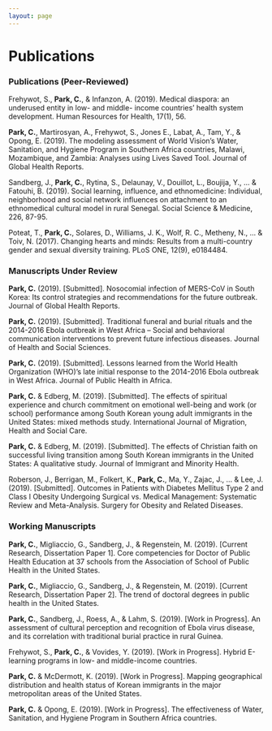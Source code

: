 ```yaml
---
layout: page
---
```


# Publications

### Publications (Peer-Reviewed)
Frehywot, S., __Park, C.__, & Infanzon, A. (2019). Medical diaspora: an underused entity in low- and middle- income countries’ health system development. Human Resources for Health, 17(1), 56.   

__Park, C.__, Martirosyan, A., Frehywot, S., Jones E., Labat, A., Tam, Y., & Opong, E. (2019). The modeling assessment of World Vision’s Water, Sanitation, and Hygiene Program in Southern Africa countries, Malawi, Mozambique, and Zambia: Analyses using Lives Saved Tool. Journal of Global Health Reports.   

Sandberg, J., __Park, C.__, Rytina, S., Delaunay, V., Douillot, L., Boujija, Y., ... & Fatouhi, B. (2019). Social learning, influence, and ethnomedicine: Individual, neighborhood and social network influences on attachment to an ethnomedical cultural model in rural Senegal. Social Science & Medicine, 226, 87-95.   

Poteat, T., __Park, C.__, Solares, D., Williams, J. K., Wolf, R. C., Metheny, N., ... & Toiv, N. (2017). Changing hearts and minds: Results from a multi-country gender and sexual diversity training. PLoS ONE, 12(9), e0184484.


### Manuscripts Under Review
__Park, C.__ (2019). [Submitted]. Nosocomial infection of MERS-CoV in South Korea: Its control strategies and recommendations for the future outbreak. Journal of Global Health Reports.   

__Park, C.__ (2019). [Submitted]. Traditional funeral and burial rituals and the 2014-2016 Ebola outbreak in West Africa – Social and behavioral communication interventions to prevent future infectious diseases. Journal of Health and Social Sciences.   

__Park, C.__ (2019). [Submitted]. Lessons learned from the World Health Organization (WHO)’s late initial response to the 2014-2016 Ebola outbreak in West Africa. Journal of Public Health in Africa.   

__Park, C.__ & Edberg, M. (2019). [Submitted]. The effects of spiritual experience and church commitment on emotional well-being and work (or school) performance among South Korean young adult immigrants in the United States: mixed methods study. International Journal of Migration, Health and Social Care.   

__Park, C.__ & Edberg, M. (2019). [Submitted]. The effects of Christian faith on successful living transition among South Korean immigrants in the United States: A qualitative study. Journal of Immigrant and Minority Health.   

Roberson, J., Berrigan, M., Folkert, K., __Park, C.__, Ma, Y., Zajac, J., … & Lee, J. (2019). [Submitted]. Outcomes in Patients with Diabetes Mellitus Type 2 and Class I Obesity Undergoing Surgical vs. Medical Management: Systematic Review and Meta-Analysis. Surgery for Obesity and Related Diseases.

### Working Manuscripts

__Park, C.__, Migliaccio, G., Sandberg, J., & Regenstein, M. (2019). [Current Research, Dissertation Paper 1]. Core competencies for Doctor of Public Health Education at 37 schools from the Association of School of Public Health in the United States.   

__Park, C.__, Migliaccio, G., Sandberg, J., & Regenstein, M. (2019). [Current Research, Dissertation Paper 2]. The trend of doctoral degrees in public health in the United States.   

__Park, C.__, Sandberg, J., Roess, A., & Lahm, S. (2019). [Work in Progress]. An assessment of cultural perception and recognition of Ebola virus disease, and its correlation with traditional burial practice in rural Guinea.   

Frehywot, S., __Park, C.__, & Vovides, Y. (2019). [Work in Progress]. Hybrid E-learning programs in low- and middle-income countries.   

__Park, C.__ & McDermott, K. (2019). [Work in Progress]. Mapping geographical distribution and health status of Korean immigrants in the major metropolitan areas of the United States.   

__Park, C.__ & Opong, E. (2019). [Work in Progress]. The effectiveness of Water, Sanitation, and Hygiene Program in Southern Africa countries.

